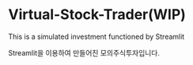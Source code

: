 # Virtual-Stock-Trader(WIP)
This is a simulated investment functioned by Streamlit

Streamlit을 이용하여 만들어진 모의주식투자입니다. 
